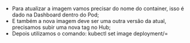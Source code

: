 * Para atualizar a imagem vamos precisar do nome do container, isso é dado na Dashboard dentro do Pod;
* E também a nova imagem deve ser uma outra versão da atual, precisamos subir uma nova tag no Hub;
* Depois utilizamos o comando: kubectl set image deployment/=